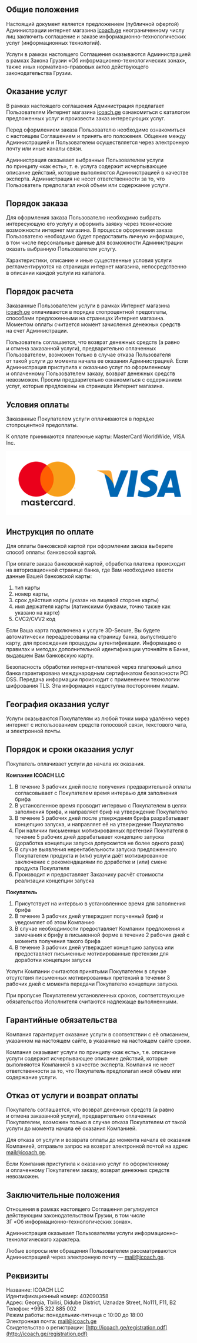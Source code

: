 ## **Общие положения**

Настоящий документ является предложением (публичной офертой) Администрации интернет магазина [icoach.ge](http://icoach.ge) неограниченному числу лиц заключить соглашение и заказе информационно-технологических услуг (информационных технологий).

Услуги в рамках настоящего Соглашения оказываются Администрацией в рамках Закона Грузии «Об информационно-технологических зонах», также иных нормативно-правовых актов действующего законодательства Грузии.

## **Оказание услуг**

В рамках настоящего соглашения Администрация предлагает Пользователям Интернет магазина [icoach.ge](http://icoach.ge) ознакомиться с каталогом предложенных услуг и произвести заказ интересующих услуг.

Перед оформлением заказа Пользователю необходимо ознакомиться с настоящим Соглашением и принять его положения. Общение между Администрацией и Пользователем осуществляется через электронную почту или иные каналы связи.

Администрация оказывает выбранные Пользователем услуги по принципу «как есть», т. е. услуга содержит исчерпывающее описание действий, которые выполняются Администрацией в качестве эксперта. Администрация не несет ответственности за то, что Пользователь предполагал иной объем или содержание услуги.

## **Порядок заказа**

Для оформления заказа Пользователю необходимо выбрать интересующую его услугу и оформить заявку через технические возможности интернет магазина. В процессе оформления заказа Пользователю необходимо будет предоставить личную информацию, в том числе персональные данные для возможности Администрации оказать выбранную Пользователем услугу.

Характеристики, описание и иные существенные условия услуги регламентируются на страницах интернет магазина, непосредственно в описании каждой услуги из каталога.

## **Порядок расчета**

Заказанные Пользователем услуги в рамках Интернет магазина [icoach.ge](http://icoach.ge) оплачиваются в порядке стопроцентной предоплаты, способами предложенными на страницах Интернет магазина. Моментом оплаты считается момент зачисления денежных средств на счет Администрации.

Пользователь соглашается, что возврат денежных средств (а равно и отмена заказанной услуги), предварительно оплаченных Пользователем, возможен только в случае отказа Пользователя от такой услуги до момента начала ее оказания Администрацией. Если Администрация приступила к оказанию услуг по оформленному и оплаченному Пользователем заказу, возврат денежных средств невозможен. Просим предварительно ознакомиться с содержанием услуг, которые предложены на страницах Интернет магазина.

## Условия оплаты

Заказанные Покупателем услуги оплачиваются в порядке стопроцентной предоплаты.

К оплате принимаются платежные карты: MasterCard WorldWide, VISA Inc.

<img src="/images/visamastercard.png">

## Инструкция по оплате

Для оплаты банковской картой при оформлении заказа выберите способ оплаты: банковской картой.

При оплате заказа банковской картой, обработка платежа происходит на авторизационной странице банка, где Вам необходимо ввести данные Вашей банковской карты:

1. тип карты
2. номер карты,
3. срок действия карты (указан на лицевой стороне карты)
4. имя держателя карты (латинскими буквами, точно также как указано на карте)
5. CVC2/CVV2 код

Если Ваша карта подключена к услуге 3D-Secure, Вы будете автоматически переадресованы на страницу банка, выпустившего карту, для прохождения процедуры аутентификации. Информацию о правилах и методах дополнительной идентификации уточняйте в Банке, выдавшем Вам банковскую карту.

Безопасность обработки интернет-платежей через платежный шлюз банка гарантирована международным сертификатом безопасности PCI DSS. Передача информации происходит с применением технологии шифрования TLS. Эта информация недоступна посторонним лицам.

## География оказания услуг

Услуги оказываются Покупателям из любой точки мира удалённо через интернет с использованием средств голосовой связи, текстового чата, и электронной почты.

## Порядок и сроки оказания услуг

Покупатель оплачивает услуги до начала их оказания.

**Компания ICOACH LLC**

1. В течение 3 рабочих дней после получения предварительной оплаты согласовывает с Покупателем время интервью для заполнения брифа
2. В установленное время проводит интервью с Покупателем в целях заполнения брифа, и направляет бриф на утверждение Покупателю
3. В течение 5 рабочих дней после утверждения брифа разрабатывает концепцию запуска, и направляет её на утверждение Покупателю
4. При наличии письменных мотивированных претензий Покупателя в течение 5 рабочих дней дорабатывает концепцию запуска (доработка концепции запуска допускается не более одного раза)
5. В случае выявления нерентабельности запуска предложенного Покупателем продукта и (или) услуги даёт мотивированное заключение с рекомендациями по доработке и (или) смене продукта Покупателя
6. Производит и предоставляет Заказчику расчёт стоимости реализации концепции запуска

**Покупатель**

1. Присутствует на интервью в установленное время для заполнения брифа
2. В течение 3 рабочих дней утверждает полученный бриф и уведомляет об этом Компанию
3. В случае необходимости предоставляет Компании предложения и замечания к брифу в
письменной форме в течение 2 рабочих дней с момента получения такого брифа
4. В течение 3 рабочих дней утверждает концепцию запуска или предоставляет письменные мотивированные претензии для доработки концепции запуска

Услуги Компании считаются принятыми Покупателем в случае отсутствия письменных
мотивированных претензий в течении 3 рабочих дней с момента передачи Покупателю концепции запуска.

При пропуске Покупателем установленных сроков, соответствующие обязательства Исполнителя считаются надлежаще выполненными.

## Гарантийные обязательства

Компания гарантирует оказание услуги в соответствии с её описанием, указанном на настоящем сайте, в указанные на настоящем сайте сроки.

Компания оказывает услуги по принципу «как есть», т.е. описание услуги содержит исчерпывающее описание действий, которые выполняются Компанией в качестве эксперта. Компания не несет ответственности за то, что Покупатель предполагал иной объем или содержание услуги.

## Отказ от услуги и возврат оплаты

Покупатель соглашается, что возврат денежных средств (а равно и отмена заказанной услуги), предварительно оплаченных Покупателем, возможен только в случае отказа Покупателем от такой услуги до момента начала её оказания Компанией.

Для отказа от услуги и возврата оплаты до момента начала её оказания Компанией, отправьте запрос на возврат электронной почтой на адрес mail@icoach.ge.

Если Компания приступила к оказанию услуг по оформленному и оплаченному Покупателем заказу, возврат денежных средств невозможен.

## **Заключительные положения**

Отношения в рамках настоящего Соглашения регулируется действующим законодательством Грузии, в том числе ЗГ «Об информационно-технологических зонах».

Администрация оказывает Пользователям услуги информационно-технологического характера.

Любые вопросы или обращения Пользователем рассматриваются Администрацией через электронную почту — mail@icoach.ge.

## Реквизиты

Название: ICOACH LLC  
Идентификационный номер: 402090358  
Адрес: Georgia, Tbilisi, Didube District, Uznadze Street, No111, F11, B2  
Телефон: +995 322 885 002  
Режим работы: понедельник-пятница с 10:00 до 18:00  
Электронная почта: [mail@icoach.ge](mailto:mail@icoach.ge)  
Свидетельство о регистрации: [http://icoach.ge/registration.pdf](http://icoach.ge/registration.pdf)
